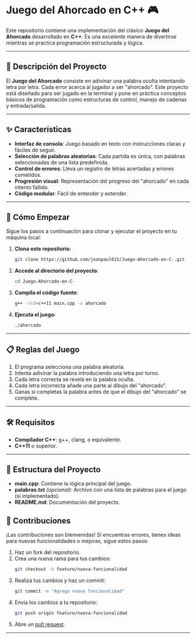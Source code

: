 
# Juego del Ahorcado en C++ 🎮

Este repositorio contiene una implementación del clásico **Juego del Ahorcado** desarrollado en **C++**. Es una excelente manera de divertirse mientras se practica programación estructurada y lógica.

---

## 🌟 **Descripción del Proyecto**

El **Juego del Ahorcado** consiste en adivinar una palabra oculta intentando letra por letra. Cada error acerca al jugador a ser "ahorcado". Este proyecto está diseñado para ser jugado en la terminal y pone en práctica conceptos básicos de programación como estructuras de control, manejo de cadenas y entrada/salida.

---

## ✨ **Características**

- **Interfaz de consola**: Juego basado en texto con instrucciones claras y fáciles de seguir.
- **Selección de palabras aleatorias**: Cada partida es única, con palabras seleccionadas de una lista predefinida.
- **Control de errores**: Lleva un registro de letras acertadas y errores cometidos.
- **Progresión visual**: Representación del progreso del "ahorcado" en cada intento fallido.
- **Código modular**: Fácil de entender y extender.

---

## 🚀 **Cómo Empezar**

Sigue los pasos a continuación para clonar y ejecutar el proyecto en tu máquina local:

1. **Clona este repositorio**:
   ```bash
   git clone https://github.com/jeanpaul615/Juego-Ahorcado-en-C-.git
   ```

2. **Accede al directorio del proyecto**:
   ```bash
   cd Juego-Ahorcado-en-C-
   ```

3. **Compila el código fuente**:
   ```bash
   g++ -std=c++11 main.cpp -o ahorcado
   ```

4. **Ejecuta el juego**:
   ```bash
   ./ahorcado
   ```

---

## 📋 **Reglas del Juego**

1. El programa selecciona una palabra aleatoria.
2. Intenta adivinar la palabra introduciendo una letra por turno.
3. Cada letra correcta se revela en la palabra oculta.
4. Cada letra incorrecta añade una parte al dibujo del "ahorcado".
5. Ganas si completas la palabra antes de que el dibujo del "ahorcado" se complete.

---

## 🛠️ **Requisitos**

- **Compilador C++**: g++, clang, o equivalente.
- **C++11** o superior.

---

## 📂 **Estructura del Proyecto**

- **main.cpp**: Contiene la lógica principal del juego.
- **palabras.txt** *(opcional)*: Archivo con una lista de palabras para el juego (si implementado).
- **README.md**: Documentación del proyecto.


## 🤝 **Contribuciones**

¡Las contribuciones son bienvenidas! Si encuentras errores, tienes ideas para nuevas funcionalidades o mejoras, sigue estos pasos:

1. Haz un fork del repositorio.
2. Crea una nueva rama para tus cambios:
   ```bash
   git checkout -b feature/nueva-funcionalidad
   ```
3. Realiza tus cambios y haz un commit:
   ```bash
   git commit -m "Agrega nueva funcionalidad"
   ```
4. Envía los cambios a tu repositorio:
   ```bash
   git push origin feature/nueva-funcionalidad
   ```
5. Abre un [pull request](https://github.com/jeanpaul615/Juego-Ahorcado-en-C-/pulls).

---
